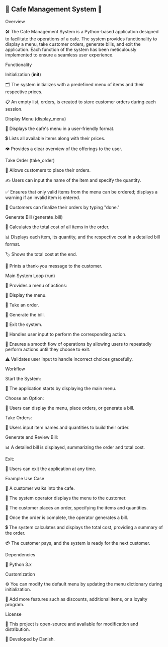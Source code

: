 ## 🌟 Cafe Management System 🌟

Overview

🛠️ The Cafe Management System is a Python-based application designed to facilitate the operations of a cafe. The system provides functionality to display a menu, take customer orders, generate bills, and exit the application. Each function of the system has been meticulously implemented to ensure a seamless user experience.

Functionality

Initialization (__init__)

🗂️ The system initializes with a predefined menu of items and their respective prices.

📋 An empty list, orders, is created to store customer orders during each session.

Display Menu (display_menu)

📜 Displays the cafe's menu in a user-friendly format.

💲 Lists all available items along with their prices.

👁️ Provides a clear overview of the offerings to the user.

Take Order (take_order)

🛒 Allows customers to place their orders.

✍️ Users can input the name of the item and specify the quantity.

✅ Ensures that only valid items from the menu can be ordered; displays a warning if an invalid item is entered.

🛑 Customers can finalize their orders by typing "done."

Generate Bill (generate_bill)

🧾 Calculates the total cost of all items in the order.

📊 Displays each item, its quantity, and the respective cost in a detailed bill format.

🏷️ Shows the total cost at the end.

🙏 Prints a thank-you message to the customer.

Main System Loop (run)

🔄 Provides a menu of actions:

📜 Display the menu.

🛒 Take an order.

🧾 Generate the bill.

🚪 Exit the system.

🧠 Handles user input to perform the corresponding action.

🔧 Ensures a smooth flow of operations by allowing users to repeatedly perform actions until they choose to exit.

⚠️ Validates user input to handle incorrect choices gracefully.

Workflow

Start the System:

🚀 The application starts by displaying the main menu.

Choose an Option:

🎯 Users can display the menu, place orders, or generate a bill.

Take Orders:

🛒 Users input item names and quantities to build their order.

Generate and Review Bill:

📊 A detailed bill is displayed, summarizing the order and total cost.

Exit:

🚪 Users can exit the application at any time.

Example Use Case

👋 A customer walks into the cafe.

📜 The system operator displays the menu to the customer.

🛒 The customer places an order, specifying the items and quantities.

🧾 Once the order is complete, the operator generates a bill.

💲 The system calculates and displays the total cost, providing a summary of the order.

💳 The customer pays, and the system is ready for the next customer.

Dependencies

🐍 Python 3.x

Customization

⚙️ You can modify the default menu by updating the menu dictionary during initialization.

🌟 Add more features such as discounts, additional items, or a loyalty program.

License

📝 This project is open-source and available for modification and distribution.



👤 Developed by Danish.

